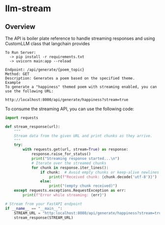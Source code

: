 # llm-stream

## Overview

The API is boiler plate reference to handle streaming responses and using CustomLLM class that langchain provides
    
    
    To Run Server: 
      -> pip install -r requirements.txt
      -> uvicorn main:app --reload
      
    Endpoint: /api/generate/{poem_topic}
    Method: GET
    Description: Generates a poem based on the specified theme.
    Example
    To generate a "happiness" themed poem with streaming enabled, you can use the following URL:

    http://localhost:8000/api/generate/happiness?stream=true

    


To consume the streaming API, you can use the following code:

```python
import requests

def stream_response(url):
    """
    Stream data from the given URL and print chunks as they arrive.
    """
    try:
        with requests.get(url, stream=True) as response:
            response.raise_for_status()
            print("Streaming response started...\n")
            # Iterate over the streamed chunks
            for chunk in response.iter_lines():
                if chunk:  # Avoid empty chunks or keep-alive newlines
                    print(f"Received chunk: {chunk.decode('utf-8')}")
                else:
                    print("(empty chunk received)")
    except requests.exceptions.RequestException as err:
        print(f"Error while streaming: {err}")

# Stream from your FastAPI endpoint
if __name__ == "__main__":
    STREAM_URL = "http:localhost:8080/api/generate/happiness?stream=true"
    stream_response(STREAM_URL)
